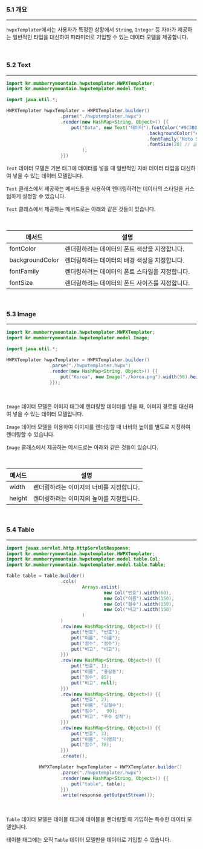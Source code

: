 ### **5.1 개요**
---

`hwpxTemplater`에서는 사용자가 특정한 상황에서 `String`, `Integer` 등 자바가 제공하는 일반적인 타입을 대신하여 파라미터로 기입할 수 있는 데이터 모델을 제공합니다.

<br>

### **5.2 Text**
---

```java
import kr.mumberrymountain.hwpxtemplater.HWPXTemplater;
import kr.mumberrymountain.hwpxtemplater.model.Text;

import java.util.*;

HWPXTemplater hwpxTemplater = HWPXTemplater.builder()
                    .parse("./hwpxtemplater.hwpx")
                    .render(new HashMap<String, Object>() {{
                        put("Data", new Text("데이터").fontColor("#9C3B00") // 폰트 색상으로 #9C3B00 적용
                                                    .backgroundColor("#FFEF99") // 배경 색상으로 #FFEF99 적용
                                                    .fontFamily("Noto Sans KR") // 폰트로 Noto Sans KR 적용
                                                    .fontSize(20) // 글자 크기로 20px 적용
                            );
                    }})
```

`Text` 데이터 모델은 기본 태그에 데이터를 넣을 때 일반적인 자바 데이터 타입을 대신하여 넣을 수 있는 데이터 모델입니다. <br>

`Text` 클래스에서 제공하는 메서드들을 사용하여 렌더링하려는 데이터의 스타일을 커스텀하게 설정할 수 있습니다.

`Text` 클래스에서 제공하는 메서드로는 아래와 같은 것들이 있습니다.

<br>

|메서드                 |설명                   |
|----------------------|----------------------|
| fontColor           | 렌더링하려는 데이터의 폰트 색상을 지정합니다. |
| backgroundColor     | 렌더링하려는 데이터의 배경 색상을 지정합니다. |
| fontFamily          | 렌더링하려는 데이터의 폰트 스타일을 지정합니다. |
| fontSize            | 렌더링하려는 데이터의 폰트 사이즈를 지정합니다. |

<br>

### **5.3 Image**
---

```java
import kr.mumberrymountain.hwpxtemplater.HWPXTemplater;
import kr.mumberrymountain.hwpxtemplater.model.Image;

import java.util.*;

HWPXTemplater hwpxTemplater = HWPXTemplater.builder()
                .parse("./hwpxtemplater.hwpx")
                .render(new HashMap<String, Object>() {{
                    put("Korea", new Image("./korea.png").width(50).height(50)); // korea.png 이미지를 50px 너비, 50px 높이로 렌더링합니다.
                }});
```

<br>

`Image` 데이터 모델은 이미지 태그에 렌더링할 데이터를 넣을 때, 이미지 경로를 대신하여 넣을 수 있는 데이터 모델입니다. <br>

`Image` 데이터 모델을 이용하여 이미지를 렌더링할 때 너비와 높이를 별도로 지정하여 렌더링할 수 있습니다. <br>

`Image` 클래스에서 제공하는 메서드로는 아래와 같은 것들이 있습니다.

<br>

|메서드                 |설명                  |
|----------------------|----------------------|
| width                | 렌더링하려는 이미지의 너비를 지정합니다. |
| height               | 렌더링하려는 이미지의 높이를 지정합니다. |

<br>

### **5.4 Table**
---

```java
import javax.servlet.http.HttpServletResponse;
import kr.mumberrymountain.hwpxtemplater.HWPXTemplater;
import kr.mumberrymountain.hwpxtemplater.model.table.Col;
import kr.mumberrymountain.hwpxtemplater.model.table.Table;

Table table = Table.builder()
                    .cols(
                            Arrays.asList(
                                    new Col("번호").width(60),
                                    new Col("이름").width(150),
                                    new Col("점수").width(150),
                                    new Col("비고").width(150)
                            )
                    )
                    .row(new HashMap<String, Object>() {{
                        put("번호", "번호");
                        put("이름", "이름");
                        put("점수", "점수");
                        put("비고", "비고");
                    }})
                    .row(new HashMap<String, Object>() {{
                        put("번호", 1);
                        put("이름", "홍길동");
                        put("점수", 85);
                        put("비고", null);
                    }})
                    .row(new HashMap<String, Object>() {{
                        put("번호", 2);
                        put("이름", "김철수");
                        put("점수", 	90);
                        put("비고", "우수 성적");
                    }})
                    .row(new HashMap<String, Object>() {{
                        put("번호", 3);
                        put("이름", "이영희");
                        put("점수", 78);
                    }})
                    .create();

            HWPXTemplater hwpxTemplater = HWPXTemplater.builder()
                    .parse("./hwpxtemplater.hwpx")
                    .render(new HashMap<String, Object>() {{
                        put("table", table);
                    }})
                    .write(response.getOutputStream());
```

<br>

`Table` 데이터 모델은 테이블 태그에 테이블을 렌더링할 때 기입하는 특수한 데이터 모델입니다. <br>

테이블 태그에는 오직 `Table` 데이터 모델만을 데이터로 기입할 수 있습니다.
